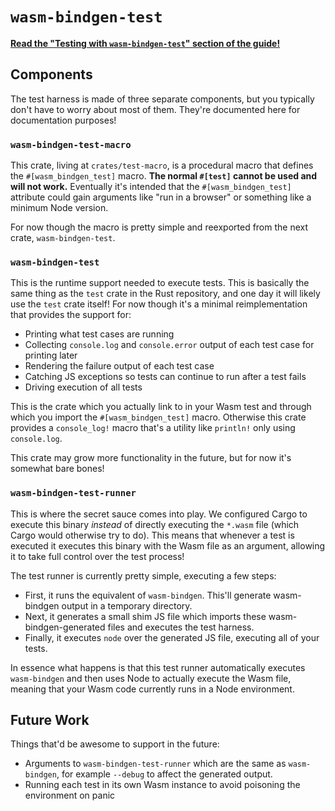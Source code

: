 # `wasm-bindgen-test`

[**Read the "Testing with `wasm-bindgen-test`" section of the
guide!**](https://wasm-bindgen.github.io/wasm-bindgen/wasm-bindgen-test/index.html)

## Components

The test harness is made of three separate components, but you typically don't
have to worry about most of them. They're documented here for documentation
purposes!

### `wasm-bindgen-test-macro`

This crate, living at `crates/test-macro`, is a procedural macro that defines
the `#[wasm_bindgen_test]` macro. **The normal `#[test]` cannot be used and will
not work.** Eventually it's intended that the `#[wasm_bindgen_test]` attribute
could gain arguments like "run in a browser" or something like a minimum Node
version.

For now though the macro is pretty simple and reexported from the next crate,
`wasm-bindgen-test`.

### `wasm-bindgen-test`

This is the runtime support needed to execute tests. This is basically the same
thing as the `test` crate in the Rust repository, and one day it will likely use
the `test` crate itself! For now though it's a minimal reimplementation that
provides the support for:

* Printing what test cases are running
* Collecting `console.log` and `console.error` output of each test case for
  printing later
* Rendering the failure output of each test case
* Catching JS exceptions so tests can continue to run after a test fails
* Driving execution of all tests

This is the crate which you actually link to in your Wasm test and through which
you import the `#[wasm_bindgen_test]` macro. Otherwise this crate provides a
`console_log!` macro that's a utility like `println!` only using `console.log`.

This crate may grow more functionality in the future, but for now it's somewhat
bare bones!

### `wasm-bindgen-test-runner`

This is where the secret sauce comes into play. We configured Cargo to execute
this binary *instead* of directly executing the `*.wasm` file (which Cargo would
otherwise try to do). This means that whenever a test is executed it executes
this binary with the Wasm file as an argument, allowing it to take full control
over the test process!

The test runner is currently pretty simple, executing a few steps:

* First, it runs the equivalent of `wasm-bindgen`. This'll generate wasm-bindgen
  output in a temporary directory.
* Next, it generates a small shim JS file which imports these
  wasm-bindgen-generated files and executes the test harness.
* Finally, it executes `node` over the generated JS file, executing all of your
  tests.

In essence what happens is that this test runner automatically executes
`wasm-bindgen` and then uses Node to actually execute the Wasm file, meaning
that your Wasm code currently runs in a Node environment.

## Future Work

Things that'd be awesome to support in the future:

* Arguments to `wasm-bindgen-test-runner` which are the same as `wasm-bindgen`,
  for example `--debug` to affect the generated output.
* Running each test in its own Wasm instance to avoid poisoning the environment
  on panic
